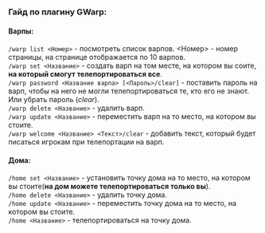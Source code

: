 ### Гайд по плагину GWarp:
#### Варпы:
`/warp list <Номер>` - посмотреть список варпов. <Номер> - номер страницы, на странице отображается по 10 варпов.<br>
`/warp set <Название>` - создать варп на том месте, на котором вы соите, **на который смогут телепортироваться все**.<br>
`/warp password <Название варпа> [<Пароль>/clear]` - поставить пароль на варп, чтобы на него не могли телепортироваться те, кто его не знают. Или убрать пароль (*clear*).<br>
`/warp delete <Название>` - удалить варп.<br>
`/warp update <Название>` - переместить варп на то место, на котором вы стоите.<br>
`/warp welcome <Название> <Текст>/clear` - добавить текст, который будет писаться игрокам при телепортации на варп.<br>
#### Дома:
`/home set <Название>` - установить точку дома на то место, на котором вы стоите(**на дом можете телепортироваться только вы**).<br>
`/home delete <Название>` - удалить точку дома.<br>
`/home update <Название>` - переместить точку дома на то место, на котором вы стоите.<br>
`/home <Название>` - телепортироваться на точку дома.<br>
